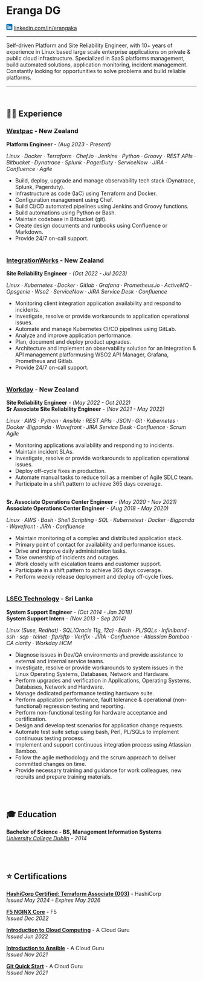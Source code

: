 # Eranga DG
![](/logo/linkedin.png) [linkedin.com/in/erangaka](https://www.linkedin.com/in/erangaka/)

---

Self-driven Platform and Site Reliability Engineer, with 10+ years of experience in Linux based large scale enterprise applications on private & public cloud infrastructure. Specialized in SaaS platforms management, build automated solutions, application monitoring, incident management. Constantly looking for opportunities to solve problems and build reliable platforms.

---
<br>

## 🧑‍💻 Experience

### [Westpac](https://www.linkedin.com/company/westpac-new-zealand-limited) - New Zealand

**Platform Engineer** - _(Aug 2023 - Present)_

_Linux · Docker · Terraform · Chef.io · Jenkins · Python · Groovy · REST APIs · Bitbucket · Dynatrace · Splunk · PagerDuty · ServiceNow · JIRA · Confluence · Agile_

- Build, deploy, upgrade and manage observability tech stack (Dynatrace, Splunk, Pagerduty).
- Infrastructure as code (IaC) using Terraform and Docker.
- Configuration management using Chef.
- Build CI/CD automated pipelines using Jenkins and Groovy functions.
- Build automations using Python or Bash.
- Maintain codebase in Bitbucket (git).
- Create design documents and runbooks using Confluence or Markdown.
- Provide 24/7 on-call support.
<br><br>

### [IntegrationWorks](https://www.linkedin.com/company/integrationworks) - New Zealand

**Site Reliability Engineer** - _(Oct 2022 - Jul 2023)_

_Linux · Kubernetes · Docker · Gitlab · Grafana · Prometheus.io · ActiveMQ · Opsgenie · Wso2 · ServiceNow · JIRA Service Desk · Confluence_

- Monitoring client integration application availability and respond to incidents.
- Investigate, resolve or provide workarounds to application operational issues.
- Automate and manage Kubernetes CI/CD pipelines using GitLab.
- Analyze and improve application performance.
- Plan, document and deploy product upgrades.
- Architecture and implement an observability solution for an Integration & API management platformusing WSO2 API Manager, Grafana, Prometheus and Gitlab.
- Provide 24/7 on-call support.
<br><br>

### [Workday](https://www.linkedin.com/company/workday) - New Zealand

**Site Reliability Engineer** - _(May 2022 - Oct 2022)_ <br>
**Sr Associate Site Reliability Engineer** - _(Nov 2021 - May 2022)_

_Linux · AWS · Python · Ansible · REST APIs · JSON · Git · Kubernetes · Docker ·Bigpanda · Wavefront · JIRA Service Desk · Confluence · Scrum Agile_

- Monitoring applications availability and responding to incidents.
- Maintain incident SLAs.
- Investigate, resolve or provide workarounds to application operational issues.
- Deploy off-cycle fixes in production.
- Automate manual tasks to reduce toil as a member of Agile SDLC team.
- Participate in a shift pattern to achieve 365 days coverage.
<br><br>

**Sr. Associate Operations Center Engineer** - _(May 2020 - Nov 2021)_ <br>
**Associate Operations Center Engineer** - _(Aug 2018 - May 2020)_

_Linux · AWS · Bash · Shell Scripting · SQL · Kubernetest · Docker · Bigpanda · Wavefront · JIRA · Confluence_

- Maintain monitoring of a complex and distributed application stack.
- Primary point of contact for availability and performance issues.
- Drive and improve daily administration tasks.
- Take ownership of incidents and outages.
- Work closely with escalation teams and customer support.
- Participate in a shift pattern to achieve 365 days coverage.
- Perform weekly release deployment and deploy off-cycle fixes.
<br><br>

### [LSEG Technology](https://www.linkedin.com/company/lsegtechnology/) - Sri Lanka

**System Support Engineer** - _(Oct 2014 - Jan 2018)_ <br>
**System Support Intern** - _(Nov 2013 - Sep 2014)_

_Linux (Suse, Redhat) · SQL(Oracle 11g, 12c) · Bash · PL/SQLs · Infiniband · ssh · scp · telnet · ftp/sftp · Verifix · JIRA · Confluence · Atlassian Bamboo · CA clarity · Workday HCM_

- Diagnose issues in Dev/QA environments and provide assistance to external and internal service teams.
- Investigate, resolve or provide workarounds to system issues in the Linux Operating Systems, Databases, Network and Hardware.
- Perform upgrades and verification in Applications, Operating Systems, Databases, Network and Hardware.
- Manage dedicated performance testing hardware suite.
- Perform application performance, fault tolerance & operational (non-functional) regression testing and reporting.
- Perform non-functional testing for hardware acceptance and certification.
- Design and develop test scenarios for application change requests.
- Automate test suite setup using bash, Perl, PL/SQLs to implement continuous testing process.
- Implement and support continuous integration process using Atlassian Bamboo.
- Follow the agile methodology and the scrum approach to deliver committed changes on time.
- Provide necessary training and guidance for work colleagues, new recruits and prepare training materials.
<br><br>

<br>

## 🎓 Education

**Bachelor of Science - BS, Management Information Systems** <br>
_[University College Dublin](https://www.ucd.ie/) - 2014_
<br><br>

<br>

## ⭐️ Certifications

[**HashiCorp Certified: Terraform Associate (003)**](https://www.credly.com/badges/1a58bc85-c15e-4b2f-8193-3e8c3ad8c85f) - HashiCorp <br>
_Issued May 2024 - Expires May 2026_

[**F5 NGINX Core**](https://www.credly.com/badges/e369e527-4b06-4b8c-aa04-618857f5e32f) - F5 <br>
_Issued Dec 2022_

[**Introduction to Cloud Computing**](https://verify.acloud.guru/053057E425D7) - A Cloud Guru <br>
_Issued Jun 2022_

[**Introduction to Ansible**](https://verify.acloud.guru/FF87837E8BF8) - A Cloud Guru <br>
_Issued Nov 2021_

[**Git Quick Start**](https://verify.acloud.guru/BEC217F6932C) - A Cloud Guru <br>
_Issued Nov 2021_
